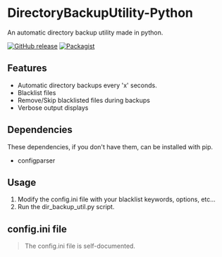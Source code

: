 # DirectoryBackupUtility-Python
An automatic directory backup utility made in python.

[![GitHub release](https://img.shields.io/badge/Build-1.0-brightgreen.svg)](https://github.com/DuckBoss/DirectoryBackupUtility-Python/releases/latest)
[![Packagist](https://img.shields.io/badge/License-MIT-blue.svg)](https://github.com/DuckBoss/DirectoryBackupUtility-Python/blob/master/LICENSE)


## Features
- Automatic directory backups every 'x' seconds.
- Blacklist files
- Remove/Skip blacklisted files during backups
- Verbose output displays

## Dependencies
These dependencies, if you don't have them, can be installed with pip.
- configparser

## Usage
1) Modify the config.ini file with your blacklist keywords, options, etc...
2) Run the dir_backup_util.py script.

## config.ini file
> The config.ini file is self-documented.
